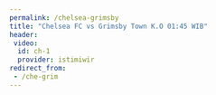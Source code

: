 ```yaml
---
permalink: /chelsea-grimsby
title: "Chelsea FC vs Grimsby Town K.O 01:45 WIB"
header:
 video:
  id: ch-1
  provider: istimiwir
redirect_from:
 - /che-grim
---
```


